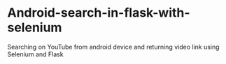 # Android-search-in-flask-with-selenium
Searching on YouTube from android device and returning video link  using Selenium and Flask
